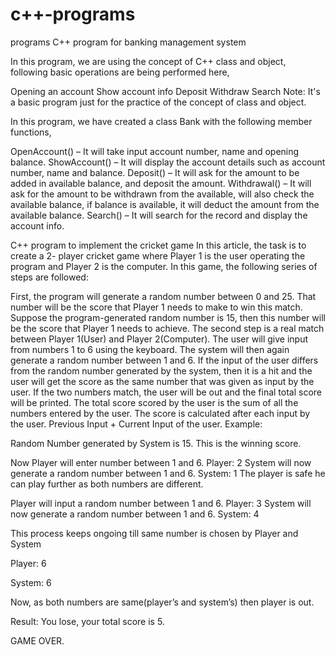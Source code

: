 # c++-programs
programs
C++ program for banking management system

In this program, we are using the concept of C++ class and object, following basic operations are being performed here,

Opening an account
Show account info
Deposit
Withdraw
Search
Note: It's a basic program just for the practice of the concept of class and object.

In this program, we have created a class Bank with the following member functions,

OpenAccount() – It will take input account number, name and opening balance.
ShowAccount() – It will display the account details such as account number, name and balance.
Deposit() – It will ask for the amount to be added in available balance, and deposit the amount.
Withdrawal() – It will ask for the amount to be withdrawn from the available, will also check the available balance, if balance is available, it will deduct the amount from the available balance.
Search() – It will search for the record and display the account info.




C++ program to implement the cricket game
In this article, the task is to create a 2- player cricket game where Player 1 is the user operating the program and Player 2 is the computer. In this game, the following series of steps are followed:

First, the program will generate a random number between 0 and 25. That number will be the score that Player 1 needs to make to win this match. Suppose the program-generated random number is 15, then this number will be the score that Player 1 needs to achieve.
The second step is a real match between Player 1(User) and Player 2(Computer).
The user will give input from numbers 1 to 6 using the keyboard. The system will then again generate a random number between 1 and 6. If the input of the user differs from the random number generated by the system, then it is a hit and the user will get the score as the same number that was given as input by the user. If the two numbers match, the user will be out and the final total score will be printed.
The total score scored by the user is the sum of all the numbers entered by the user. The score is calculated after each input by the user. Previous Input + Current Input of the user.
Example:

Random Number generated by System is 15. This is the winning score.

Now Player will enter number between 1 and 6.
Player: 2
System will now generate a random number between 1 and 6.
System: 1
The player is safe he can play further as both numbers are different.

Player will input a random number between 1 and 6.
Player: 3
System will now generate a random number between 1 and 6.
System: 4

This process keeps ongoing till same number is chosen by Player and System

Player: 6

System: 6

Now, as both numbers are same(player’s and system’s) then player is out.

Result: You lose, your total score is 5.

GAME OVER.
